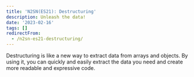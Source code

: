```yaml
---
title: 'N2SN(ES21): Destructuring'
description: Unleash the data!
date: '2023-02-16'
tags: []
redirectFrom:
  - /n2sn-es21-destructuring/
---
```


Destructuring is like a new way to extract data from arrays and objects. By using it, you can quickly and easily extract the data you need and create more readable and expressive code.